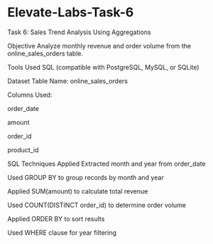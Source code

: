 # Elevate-Labs-Task-6

Task 6: Sales Trend Analysis Using Aggregations


Objective
Analyze monthly revenue and order volume from the online_sales_orders table.

Tools Used
SQL (compatible with PostgreSQL, MySQL, or SQLite)

Dataset
Table Name: online_sales_orders

Columns Used:

order_date

amount

order_id

product_id

SQL Techniques Applied
Extracted month and year from order_date

Used GROUP BY to group records by month and year

Applied SUM(amount) to calculate total revenue

Used COUNT(DISTINCT order_id) to determine order volume

Applied ORDER BY to sort results

Used WHERE clause for year filtering
